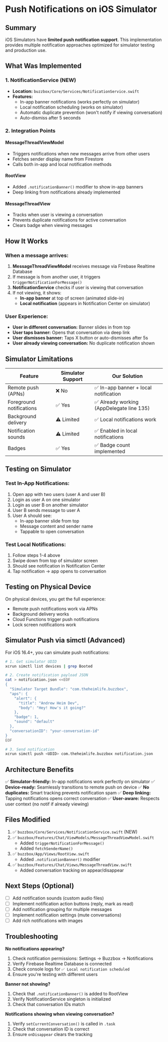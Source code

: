 # Push Notifications on iOS Simulator

## Summary

iOS Simulators have **limited push notification support**. This implementation provides multiple notification approaches optimized for simulator testing and production use.

## What Was Implemented

### 1. NotificationService (NEW)
- **Location:** `buzzbox/Core/Services/NotificationService.swift`
- **Features:**
  - In-app banner notifications (works perfectly on simulator)
  - Local notification scheduling (works on simulator)
  - Automatic duplicate prevention (won't notify if viewing conversation)
  - Auto-dismiss after 5 seconds

### 2. Integration Points

#### MessageThreadViewModel
- Triggers notifications when new messages arrive from other users
- Fetches sender display name from Firestore
- Calls both in-app and local notification methods

#### RootView
- Added `.notificationBanner()` modifier to show in-app banners
- Deep linking from notifications already implemented

#### MessageThreadView
- Tracks when user is viewing a conversation
- Prevents duplicate notifications for active conversation
- Clears badge when viewing messages

## How It Works

### When a message arrives:

1. **MessageThreadViewModel** receives message via Firebase Realtime Database
2. If message is from another user, it triggers `triggerNotificationForMessage()`
3. **NotificationService** checks if user is viewing that conversation
4. If not viewing, it shows:
   - **In-app banner** at top of screen (animated slide-in)
   - **Local notification** (appears in Notification Center on simulator)

### User Experience:

- **User in different conversation:** Banner slides in from top
- **User taps banner:** Opens that conversation via deep link
- **User dismisses banner:** Taps X button or auto-dismisses after 5s
- **User already viewing conversation:** No duplicate notification shown

## Simulator Limitations

| Feature | Simulator Support | Our Solution |
|---------|------------------|--------------|
| Remote push (APNs) | ❌ No | ✅ In-app banner + local notification |
| Foreground notifications | ✅ Yes | ✅ Already working (AppDelegate line 135) |
| Background delivery | ⚠️ Limited | ✅ Local notifications work |
| Notification sounds | ⚠️ Limited | ✅ Enabled in local notifications |
| Badges | ✅ Yes | ✅ Badge count implemented |

## Testing on Simulator

### Test In-App Notifications:
1. Open app with two users (user A and user B)
2. Login as user A on one simulator
3. Login as user B on another simulator
4. User B sends message to user A
5. User A should see:
   - In-app banner slide from top
   - Message content and sender name
   - Tappable to open conversation

### Test Local Notifications:
1. Follow steps 1-4 above
2. Swipe down from top of simulator screen
3. Should see notification in Notification Center
4. Tap notification → app opens to conversation

## Testing on Physical Device

On physical devices, you get the full experience:
- Remote push notifications work via APNs
- Background delivery works
- Cloud Functions trigger push notifications
- Lock screen notifications work

## Simulator Push via simctl (Advanced)

For iOS 16.4+, you can simulate push notifications:

```bash
# 1. Get simulator UDID
xcrun simctl list devices | grep Booted

# 2. Create notification payload JSON
cat > notification.json <<EOF
{
  "Simulator Target Bundle": "com.theheimlife.buzzbox",
  "aps": {
    "alert": {
      "title": "Andrew Heim Dev",
      "body": "Hey! How's it going?"
    },
    "badge": 1,
    "sound": "default"
  },
  "conversationID": "your-conversation-id"
}
EOF

# 3. Send notification
xcrun simctl push <UDID> com.theheimlife.buzzbox notification.json
```

## Architecture Benefits

✅ **Simulator-friendly:** In-app notifications work perfectly on simulator
✅ **Device-ready:** Seamlessly transitions to remote push on device
✅ **No duplicates:** Smart tracking prevents notification spam
✅ **Deep linking:** Tapping notifications opens correct conversation
✅ **User-aware:** Respects user context (no notif if already viewing)

## Files Modified

1. ✅ `buzzbox/Core/Services/NotificationService.swift` (NEW)
2. ✅ `buzzbox/Features/Chat/ViewModels/MessageThreadViewModel.swift`
   - Added `triggerNotificationForMessage()`
   - Added `fetchSenderName()`
3. ✅ `buzzbox/App/Views/RootView.swift`
   - Added `.notificationBanner()` modifier
4. ✅ `buzzbox/Features/Chat/Views/MessageThreadView.swift`
   - Added conversation tracking on appear/disappear

## Next Steps (Optional)

- [ ] Add notification sounds (custom audio files)
- [ ] Implement notification action buttons (reply, mark as read)
- [ ] Add notification grouping for multiple messages
- [ ] Implement notification settings (mute conversations)
- [ ] Add rich notifications with images

## Troubleshooting

**No notifications appearing?**
1. Check notification permissions: Settings → Buzzbox → Notifications
2. Verify Firebase Realtime Database is connected
3. Check console logs for `✅ Local notification scheduled`
4. Ensure you're testing with different users

**Banner not showing?**
1. Check that `.notificationBanner()` is added to RootView
2. Verify NotificationService singleton is initialized
3. Check that conversation IDs match

**Notifications showing when viewing conversation?**
1. Verify `setCurrentConversation()` is called in `.task`
2. Check that conversation ID is correct
3. Ensure `onDisappear` clears the tracking
